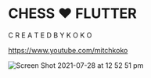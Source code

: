 # CHESS ♥ FLUTTER

C R E A T E D B Y K O K O

https://www.youtube.com/mitchkoko

![Screen Shot 2021-07-28 at 12 52 51 pm](https://user-images.githubusercontent.com/29016489/127256129-c3342e53-a139-4d7a-9540-ad3ee317fe2c.png)
